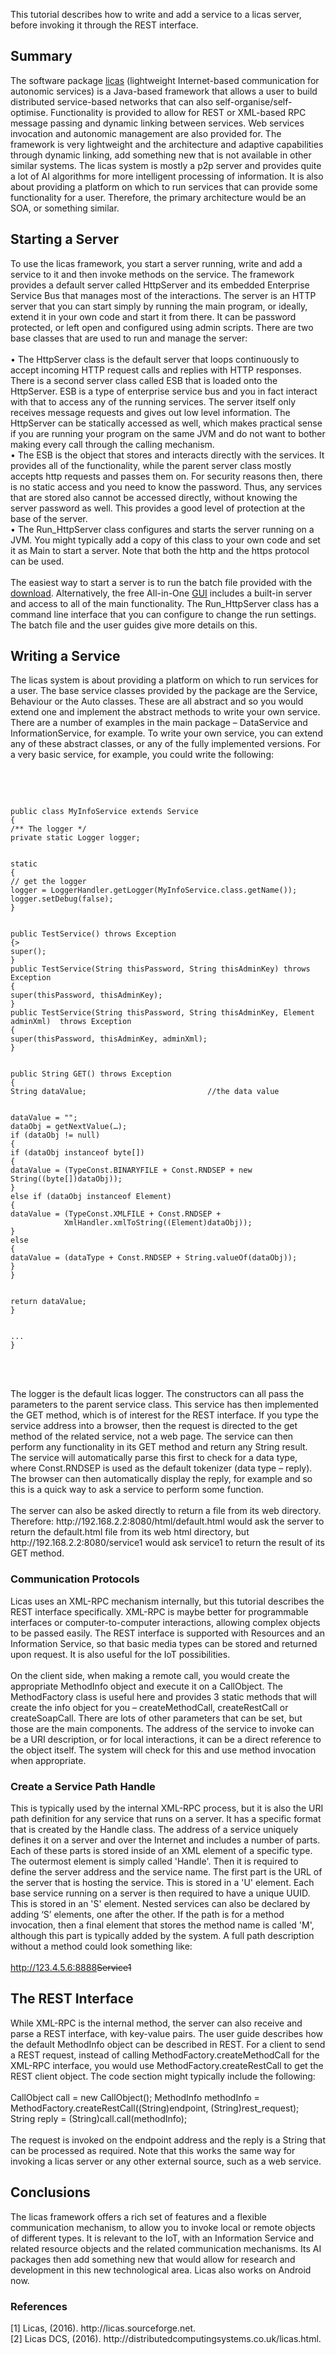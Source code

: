 This tutorial describes how to write and add a service to a licas server, before invoking it through the REST interface. 

<h2>Summary</h2>
<p>The software package <a href="http://licas.sourceforge.net" target="_blank">licas</a> (lightweight Internet-based communication for autonomic services) is a Java-based framework that allows a user to build distributed service-based networks that can also self-organise/self-optimise. Functionality is provided to allow for REST or XML-based RPC message passing and dynamic linking between services. Web services invocation and autonomic management are also provided for. The framework is very lightweight and the architecture and adaptive capabilities through dynamic linking, add something new that is not available in other similar systems. The licas system is mostly a p2p server and provides quite a lot of AI algorithms for more intelligent processing of information. It is also about providing a platform on which to run services that can provide some functionality for a user. Therefore, the primary architecture would be an SOA, or something similar.</p>

<h2>Starting a Server</h2>
<p>To use the licas framework, you start a server running, write and add a service to it and then invoke methods on the service. The framework provides a default server called HttpServer and its embedded Enterprise Service Bus that manages most of the interactions. The server is an HTTP server that you can start simply by running the main program, or ideally, extend it in your own code and start it from there. It can be password protected, or left open and configured using admin scripts. There are two base classes that are used to run and manage the server:<br/>
<br/>
•	The HttpServer class is the default server that loops continuously to accept incoming HTTP request calls and replies with HTTP responses. There is a second server class called ESB that is loaded onto the HttpServer. ESB is a type of enterprise service bus and you in fact interact with that to access any of the running services. The server itself only receives message requests and gives out low level information. The HttpServer can be statically accessed as well, which makes practical sense if you are running your program on the same JVM and do not want to bother making every call through the calling mechanism.<br/>
•	The ESB is the object that stores and interacts directly with the services. It provides all of the functionality, while the parent server class mostly accepts http requests and passes them on. For security reasons then, there is no static access and you need to know the password. Thus, any services that are stored also cannot be accessed directly, without knowing the server password as well. This provides a good level of protection at the base of the server.<br/>
•	The Run_HttpServer class configures and starts the server running on a JVM. You might typically add a copy of this class to your own code and set it as Main to start a server. Note that both the http and the https protocol can be used.<br/>
<br/>
The easiest way to start a server is to run the batch file provided with the <a href="http://licas.sourceforge.net" target="_blank">download</a>. Alternatively, the free All-in-One <a href="http://distributedcomputingsystems.co.uk/licas.html" target="_blank">GUI</a> includes a built-in server and access to all of the main functionality. The Run_HttpServer class has a command line interface that you can configure to change the run settings. The batch file and the user guides give more details on this.</p>

<h2>Writing a Service</h2>
<p>The licas system is about providing a platform on which to run services for a user. The base service classes provided by the package are the Service, Behaviour or the Auto classes. These are all abstract and so you would extend one and implement the abstract methods to write your own service. There are a number of examples in the main package – DataService and InformationService, for example. To write your own service, you can extend any of these abstract classes, or any of the fully implemented versions. For a very basic service, for example, you could write the following:</p>
<br/><br/>
<pre><code class="lang-javascript hljs">
<span class="hljs-string">public class MyInfoService extends Service</span>
<span class="hljs-string">{</span>
<span class="hljs-string">/** The logger */</span>
<span class="hljs-string">private static Logger logger;</span>
        <br/>
<span class="hljs-string">static</span>
<span class="hljs-string">{</span>
<span class="hljs-string">// get the logger</span>
<span class="hljs-string">logger = LoggerHandler.getLogger(MyInfoService.class.getName());</span>
<span class="hljs-string">logger.setDebug(false);</span>
<span class="hljs-string">}</span>
<br/>
<span class="hljs-string">public TestService() throws Exception</span>
<span class="hljs-string">{</span>>
<span class="hljs-string">super();</span>
<span class="hljs-string">}</span>
<span class="hljs-string">public TestService(String thisPassword, String thisAdminKey) throws Exception</span>
<span class="hljs-string">{</span>
<span class="hljs-string">super(thisPassword, thisAdminKey);</span>
<span class="hljs-string">}</span>
<span class="hljs-string">public TestService(String thisPassword, String thisAdminKey, Element adminXml)  throws Exception</span>
<span class="hljs-string">{</span>
<span class="hljs-string">super(thisPassword, thisAdminKey, adminXml);</span>
<span class="hljs-string">}</span>
<br/>
<span class="hljs-string">public String GET() throws Exception</span>
<span class="hljs-string">{</span>
<span class="hljs-string">String dataValue;                           //the data value</span>
        <br/>
<span class="hljs-string">dataValue = "";</span>
<span class="hljs-string">dataObj = getNextValue(…);</span>
<span class="hljs-string">if (dataObj != null)</span>
<span class="hljs-string">{</span>
<span class="hljs-string">if (dataObj instanceof byte[])</span>
<span class="hljs-string">{</span>
<span class="hljs-string">dataValue = (TypeConst.BINARYFILE + Const.RNDSEP + new String((byte[])dataObj));</span>
<span class="hljs-string">}</span>
<span class="hljs-string">else if (dataObj instanceof Element)</span>
<span class="hljs-string">{</span>
<span class="hljs-string">dataValue = (TypeConst.XMLFILE + Const.RNDSEP +
			XmlHandler.xmlToString((Element)dataObj));</span>
<span class="hljs-string">}</span>
<span class="hljs-string">else</span>
<span class="hljs-string">{</span>
<span class="hljs-string">dataValue = (dataType + Const.RNDSEP + String.valueOf(dataObj));</span>
<span class="hljs-string">}</span>
<span class="hljs-string">}</span>
        <br/>
<span class="hljs-string">return dataValue;</span>
<span class="hljs-string">}</span>
<br/>
<span class="hljs-string">...</span>
<span class="hljs-string">}</span>
</code></pre>
<br/><br/>
<p>The logger is the default licas logger. The constructors can all pass the parameters to the parent service class. This service has then implemented the GET method, which is of interest for the REST interface. If you type the service address into a browser, then the request is directed to the get method of the related service, not a web page. The service can then perform any functionality in its GET method and return any String result. The service will automatically parse this first to check for a data type, where Const.RNDSEP is used as the default tokenizer (data type – reply). The browser can then automatically display the reply, for example and so this is a quick way to ask a service to perform some function. 
<br/><br/>
The server can also be asked directly to return a file from its web directory. Therefore:
http://192.168.2.2:8080/html/default.html
would ask the server to return the default.html file from its web html directory, but
http://192.168.2.2:8080/service1
would ask service1 to return the result of its GET method.
</p>

<h3>Communication Protocols</h3>
<p>Licas uses an XML-RPC mechanism internally, but this tutorial describes the REST interface specifically. XML-RPC is maybe better for programmable interfaces or computer-to-computer interactions, allowing complex objects to be passed easily. The REST interface is supported with Resources and an Information Service, so that basic media types can be stored and returned upon request. It is also useful for the IoT possibilities. 
<br/><br/>
On the client side, when making a remote call, you would create the appropriate MethodInfo object and execute it on a CallObject. The MethodFactory class is useful here and provides 3 static methods that will create the info object for you – createMethodCall, createRestCall or createSoapCall. There are lots of other parameters that can be set, but those are the main components. The address of the service to invoke can be a URI description, or for local interactions, it can be a direct reference to the object itself. The system will check for this and use method invocation when appropriate. 
</p>

<h3>Create a Service Path Handle</h3>
<p>This is typically used by the internal XML-RPC process, but it is also the URI path definition for any service that runs on a server. It has a specific format that is created by the Handle class. The address of a service uniquely defines it on a server and over the Internet and includes a number of parts. Each of these parts is stored inside of an XML element of a specific type. The outermost element is simply called 'Handle'. Then it is required to define the server address and the service name. The first part is the URL of the server that is hosting the service. This is stored in a 'U' element. Each base service running on a server is then required to have a unique UUID. This is stored in an 'S' element. Nested services can also be declared by adding ‘S’ elements, one after the other. If the path is for a method invocation, then a final element that stores the method name is called 'M', although this part is typically added by the system. A full path description without a method could look something like:
<br/><br/>
<Handle><U>http://123.4.5.6:8888</U><S>Service1</S></Handle>
</p>

<h2>The REST Interface</h2>
<p>While XML-RPC is the internal method, the server can also receive and parse a REST interface, with key-value pairs. The user guide describes how the default MethodInfo object can be described in REST. For a client to send a REST request, instead of calling MethodFactory.createMethodCall for the XML-RPC interface, you would use MethodFactory.createRestCall to get the REST client object. The code section might typically include the following:
<br/><br/>
CallObject call = new CallObject();
MethodInfo methodInfo = MethodFactory.createRestCall((String)endpoint, (String)rest_request);
String reply = (String)call.call(methodInfo);
<br/><br/>
The request is invoked on the endpoint address and the reply is a String that can be processed as required. Note that this works the same way for invoking a licas server or any other external source, such as a web service.
</p>

<h2>Conclusions</h2>
<p>The licas framework offers a rich set of features and a flexible communication mechanism, to allow you to invoke local or remote objects of different types. It is relevant to the IoT, with an Information Service and related resource objects and the related communication mechanisms. Its AI packages then add something new that would allow for research and development in this new technological area. Licas also works on Android now.</p>

<h3>References</h3>
<p>
[1]	Licas, (2016). http://licas.sourceforge.net.<br/>
[2]	Licas DCS, (2016). http://distributedcomputingsystems.co.uk/licas.html.
</p>



